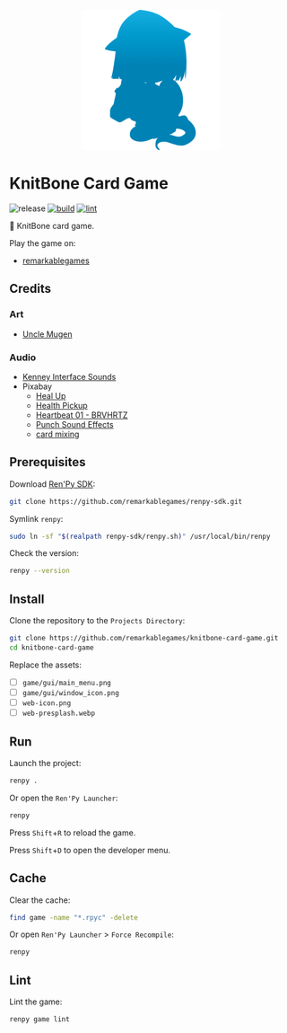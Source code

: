 <p align="center">
  <img src="https://raw.githubusercontent.com/remarkablegames/knitbone-card-game/master/game/gui/window_icon.png" alt="KnitBone Card Game">
</p>

# KnitBone Card Game

![release](https://img.shields.io/github/v/release/remarkablegames/knitbone-card-game)
[![build](https://github.com/remarkablegames/knitbone-card-game/actions/workflows/build.yml/badge.svg)](https://github.com/remarkablegames/knitbone-card-game/actions/workflows/build.yml)
[![lint](https://github.com/remarkablegames/knitbone-card-game/actions/workflows/lint.yml/badge.svg)](https://github.com/remarkablegames/knitbone-card-game/actions/workflows/lint.yml)

🦴 KnitBone card game.

Play the game on:

- [remarkablegames](https://remarkablegames.org/knitbone-card-game)

## Credits

### Art

- [Uncle Mugen](https://lemmasoft.renai.us/forums/viewtopic.php?t=17302)

### Audio

- [Kenney Interface Sounds](https://kenney.nl/assets/interface-sounds)
- Pixabay
  - [Heal Up](https://pixabay.com/sound-effects/heal-up-39285/)
  - [Health Pickup](https://pixabay.com/sound-effects/health-pickup-6860/)
  - [Heartbeat 01 - BRVHRTZ](https://pixabay.com/sound-effects/heartbeat-01-brvhrtz-225058/)
  - [Punch Sound Effects](https://pixabay.com/sound-effects/punch-sound-effects-28649/)
  - [card mixing](https://pixabay.com/sound-effects/card-mixing-48088/)

## Prerequisites

Download [Ren'Py SDK](https://www.renpy.org/latest.html):

```sh
git clone https://github.com/remarkablegames/renpy-sdk.git
```

Symlink `renpy`:

```sh
sudo ln -sf "$(realpath renpy-sdk/renpy.sh)" /usr/local/bin/renpy
```

Check the version:

```sh
renpy --version
```

## Install

Clone the repository to the `Projects Directory`:

```sh
git clone https://github.com/remarkablegames/knitbone-card-game.git
cd knitbone-card-game
```

Replace the assets:

- [ ] `game/gui/main_menu.png`
- [ ] `game/gui/window_icon.png`
- [ ] `web-icon.png`
- [ ] `web-presplash.webp`

## Run

Launch the project:

```sh
renpy .
```

Or open the `Ren'Py Launcher`:

```sh
renpy
```

Press `Shift`+`R` to reload the game.

Press `Shift`+`D` to open the developer menu.

## Cache

Clear the cache:

```sh
find game -name "*.rpyc" -delete
```

Or open `Ren'Py Launcher` > `Force Recompile`:

```sh
renpy
```

## Lint

Lint the game:

```sh
renpy game lint
```
